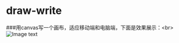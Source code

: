 # draw-write
###用canvas写一个画布，适应移动端和电脑端，下面是效果展示：\<br>
 ![Image text](https://raw.githubusercontent.com/DFairy/img/master/draw-write.png?token=Ab37jB8lTDR0kvevIltxVj3spRLdk8LZks5cE1B5wA%3D%3D)
